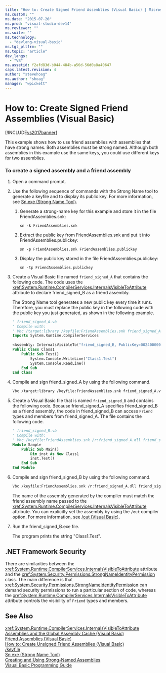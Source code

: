 ```yaml
---
title: "How to: Create Signed Friend Assemblies (Visual Basic) | Microsoft Docs"
ms.custom: ""
ms.date: "2015-07-20"
ms.prod: "visual-studio-dev14"
ms.reviewer: ""
ms.suite: ""
ms.technology: 
  - "devlang-visual-basic"
ms.tgt_pltfrm: ""
ms.topic: "article"
dev_langs: 
  - "VB"
ms.assetid: f2afd83d-b044-484b-a56d-56d0a8a40647
caps.latest.revision: 4
author: "stevehoag"
ms.author: "shoag"
manager: "wpickett"
---
```

# How to: Create Signed Friend Assemblies (Visual Basic)
[!INCLUDE[vs2017banner](../../../../includes/vs2017banner.md)]

This example shows how to use friend assemblies with assemblies that have strong names. Both assemblies must be strong named. Although both assemblies in this example use the same keys, you could use different keys for two assemblies.  
  
### To create a signed assembly and a friend assembly  
  
1.  Open a command prompt.  
  
2.  Use the following sequence of commands with the Strong Name tool to generate a keyfile and to display its public key. For more information, see [Sn.exe (Strong Name Tool)](~/docs/framework/tools/sn-exe-strong-name-tool.md).  
  
    1.  Generate a strong-name key for this example and store it in the file FriendAssemblies.snk:  
  
         `sn -k FriendAssemblies.snk`  
  
    2.  Extract the public key from FriendAssemblies.snk and put it into FriendAssemblies.publickey:  
  
         `sn -p FriendAssemblies.snk FriendAssemblies.publickey`  
  
    3.  Display the public key stored in the file FriendAssemblies.publickey:  
  
         `sn -tp FriendAssemblies.publickey`  
  
3.  Create a Visual Basic file named `friend_signed_A` that contains the following code. The code uses the <xref:System.Runtime.CompilerServices.InternalsVisibleToAttribute> attribute to declare friend_signed_B as a friend assembly.  
  
     The Strong Name tool generates a new public key every time it runs. Therefore, you must replace the public key in the following code with the public key you just generated, as shown in the following example.  
  
    ```vb  
    ' friend_signed_A.vb  
    ' Compile with:   
    ' Vbc /target:library /keyfile:FriendAssemblies.snk friend_signed_A.vb  
    Imports System.Runtime.CompilerServices  
  
    <Assembly: InternalsVisibleTo("friend_signed_B, PublicKey=0024000004800000940000000602000000240000525341310004000001000100e3aedce99b7e10823920206f8e46cd5558b4ec7345bd1a5b201ffe71660625dcb8f9a08687d881c8f65a0dcf042f81475d2e88f3e3e273c8311ee40f952db306c02fbfc5d8bc6ee1e924e6ec8fe8c01932e0648a0d3e5695134af3bb7fab370d3012d083fa6b83179dd3d031053f72fc1f7da8459140b0af5afc4d2804deccb6")>   
    Public Class Class1  
        Public Sub Test()  
            System.Console.WriteLine("Class1.Test")  
            System.Console.ReadLine()  
        End Sub  
    End Class  
    ```  
  
4.  Compile and sign friend_signed_A by using the following command.  
  
    ```vb  
    Vbc /target:library /keyfile:FriendAssemblies.snk friend_signed_A.vb  
    ```  
  
5.  Create a Visual Basic file that is named `friend_signed_B` and contains the following code. Because friend_signed_A specifies friend_signed_B as a friend assembly, the code in friend_signed_B can access `Friend` types and members from friend_signed_A. The file contains the following code.  
  
    ```vb  
    ' friend_signed_B.vb  
    ' Compile with:   
    ' Vbc /keyfile:FriendAssemblies.snk /r:friend_signed_A.dll friend_signed_B.vb  
    Module Sample  
        Public Sub Main()  
            Dim inst As New Class1  
            inst.Test()  
        End Sub  
    End Module  
    ```  
  
6.  Compile and sign friend_signed_B by using the following command.  
  
    ```vb  
    Vbc /keyfile:FriendAssemblies.snk /r:friend_signed_A.dll friend_signed_B.vb  
    ```  
  
     The name of the assembly generated by the compiler must match the friend assembly name passed to the <xref:System.Runtime.CompilerServices.InternalsVisibleToAttribute> attribute. You can explicitly set the assembly by using the `/out` compiler option. For more information, see [/out (Visual Basic)](../../../../visual-basic/reference/command-line-compiler/out-visual-basic.md).  
  
7.  Run the friend_signed_B.exe file.  
  
     The program prints the string "Class1.Test".  
  
## .NET Framework Security  
 There are similarities between the <xref:System.Runtime.CompilerServices.InternalsVisibleToAttribute> attribute and the <xref:System.Security.Permissions.StrongNameIdentityPermission> class. The main difference is that <xref:System.Security.Permissions.StrongNameIdentityPermission> can demand security permissions to run a particular section of code, whereas the <xref:System.Runtime.CompilerServices.InternalsVisibleToAttribute> attribute controls the visibility of `Friend` types and members.  
  
## See Also  
 <xref:System.Runtime.CompilerServices.InternalsVisibleToAttribute>   
 [Assemblies and the Global Assembly Cache (Visual Basic)](../../../../visual-basic/programming-guide/concepts/assemblies-gac/assemblies-and-the-global-assembly-cache-visual-basic.md)   
 [Friend Assemblies (Visual Basic)](../../../../visual-basic/programming-guide/concepts/assemblies-gac/friend-assemblies.md)   
 [How to: Create Unsigned Friend Assemblies (Visual Basic)](../../../../visual-basic/programming-guide/concepts/assemblies-gac/how-to-create-unsigned-friend-assemblies.md)   
 [/keyfile](../../../../visual-basic/reference/command-line-compiler/keyfile.md)   
 [Sn.exe (Strong Name Tool)](~/docs/framework/tools/sn-exe-strong-name-tool.md)   
 [Creating and Using Strong-Named Assemblies](~/docs/framework/app-domains/create-and-use-strong-named-assemblies.md)   
 [Visual Basic Programming Guide](../../../../visual-basic/programming-guide/index.md)